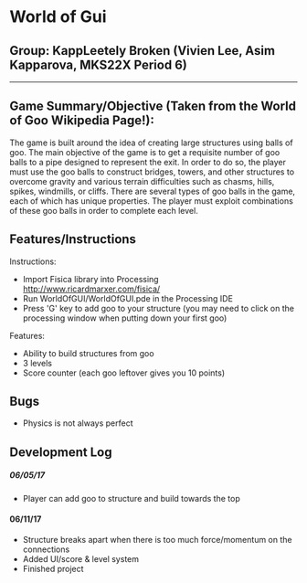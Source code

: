 # World of Gui
## Group: KappLeetely Broken (Vivien Lee, Asim Kapparova, MKS22X Period 6)

---


## Game Summary/Objective (Taken from the World of Goo Wikipedia Page!):
  The game is built around the idea of creating large structures using balls of goo. The main objective of the game is to get a requisite number of goo balls to a pipe designed to represent the exit. In order to do so, the player must use the goo balls to construct bridges, towers, and other structures to overcome gravity and various terrain difficulties such as chasms, hills, spikes, windmills, or cliffs. There are several types of goo balls in the game, each of which has unique properties. The player must exploit combinations of these goo balls in order to complete each level. 


## Features/Instructions
Instructions:
* Import Fisica library into Processing <http://www.ricardmarxer.com/fisica/>
* Run WorldOfGUI/WorldOfGUI.pde in the Processing IDE
* Press 'G' key to add goo to your structure (you may need to click on the processing window when putting down your first goo)

Features:
* Ability to build structures from goo
* 3 levels
* Score counter (each goo leftover gives you 10 points)

## Bugs
* Physics is not always perfect

## Development Log

##### 06/05/17
* Player can add goo to structure and build towards the top

#### 06/11/17
* Structure breaks apart when there is too much force/momentum on the connections
* Added UI/score & level system
* Finished project
